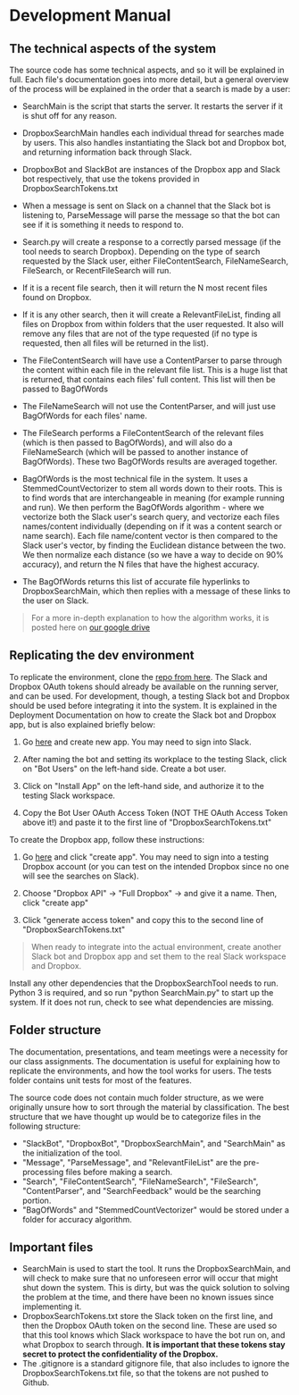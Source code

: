 # Development Manual

## The technical aspects of the system
The source code has some technical aspects, and so it will be explained in full. Each file's documentation goes into more detail, but a general overview of the process will be explained in the order that a search is made by a user:

- SearchMain is the script that starts the server. It restarts the server if it is shut off for any reason.
  
- DropboxSearchMain handles each individual thread for searches made by users. This also handles instantiating the Slack bot and Dropbox bot, and returning information back through Slack.
  
- DropboxBot and SlackBot are instances of the Dropbox app and Slack bot respectively, that use the tokens provided in DropboxSearchTokens.txt
  
- When a message is sent on Slack on a channel that the Slack bot is listening to, ParseMessage will parse the message so that the bot can see if it is something it needs to respond to.
  
- Search.py will create a response to a correctly parsed message (if the tool needs to search Dropbox). Depending on the type of search requested by the Slack user, either FileContentSearch, FileNameSearch, FileSearch, or RecentFileSearch will run.
  
- If it is a recent file search, then it will return the N most recent files found on Dropbox.
  
- If it is any other search, then it will create a RelevantFileList, finding all files on Dropbox from within folders that the user requested. It also will remove any files that are not of the type requested (if no type is requested, then all files will be returned in the list).
  
- The FileContentSearch will have use a ContentParser to parse through the content within each file in the relevant file list. This is a huge list that is returned, that contains each files' full content. This list will then be passed to BagOfWords
  
- The FileNameSearch will not use the ContentParser, and will just use BagOfWords for each files' name.

- The FileSearch performs a FileContentSearch of the relevant files (which is then passed to BagOfWords), and will also do a FileNameSearch (which will be passed to another instance of BagOfWords). These two BagOfWords results are averaged together.

- BagOfWords is the most technical file in the system. It uses a StemmedCountVectorizer to stem all words down to their roots. This is to find words that are interchangeable in meaning (for example running and run). We then perform the BagOfWords algorithm - where we vectorize both the Slack user's search query, and vectorize each files names/content individually (depending on if it was a content search or name search). Each file name/content vector is then compared to the Slack user's vector, by finding the Euclidean distance between the two. We then normalize each distance (so we have a way to decide on 90% accuracy), and return the N files that have the highest accuracy. 

- The BagOfWords returns this list of accurate file hyperlinks to DropboxSearchMain, which then replies with a message of these links to the user on Slack.
  
> For a more in-depth explanation to how the algorithm works, it is posted here on [our google drive](https://docs.google.com/document/d/1Q5NSEFbU9fVL1gaqVjr9EgRihHHWIE1YURCX5Qoap2M/edit?usp=sharing)


## Replicating the dev environment
To replicate the environment, clone the [repo from here](https://github.com/DevonCurrent/DropboxSearchTool). The Slack and Dropbox OAuth tokens should already be available on the running server, and can be used. For development, though, a testing Slack bot and Dropbox should be used before integrating it into the system. It is explained in the Deployment Documentation on how to create the Slack bot and Dropbox app, but is also explained briefly below:
1. Go [here](https://api.slack.com/apps) and create new app. You may need to sign into Slack.
  
2. After naming the bot and setting its workplace to the testing Slack, click on "Bot Users" on the left-hand side. Create a bot user.
  
3. Click on "Install App" on the left-hand side, and authorize it to the testing Slack workspace.
  
4. Copy the Bot User OAuth Access Token (NOT THE OAuth Access Token above it!) and paste it to the first line of "DropboxSearchTokens.txt"
   
To create the Dropbox app, follow these instructions:

1. Go [here](https://www.dropbox.com/developers/apps) and click "create app". You may need to sign into a testing Dropbox account (or you can test on the intended Dropbox since no one will see the searches on Slack).
  
2. Choose "Dropbox API" -> "Full Dropbox" -> and give it a name. Then, click "create app"
  
3. Click "generate access token" and copy this to the second line of "DropboxSearchTokens.txt"


> When ready to integrate into the actual environment, create another Slack bot and Dropbox app and set them to the real Slack workspace and Dropbox.

Install any other dependencies that the DropboxSearchTool needs to run. Python 3 is required, and so run "python SearchMain.py" to start up the system. If it does not run, check to see what dependencies are missing.

## Folder structure
The documentation, presentations, and team meetings were a necessity for our class assignments. The documentation is useful for explaining how to replicate the environments, and how the tool works for users. The tests folder contains unit tests for most of the features.

The source code does not contain much folder structure, as we were originally unsure how to sort through the material by classification. The best structure that we have thought up would be to categorize files in the following structure:
- "SlackBot", "DropboxBot", "DropboxSearchMain", and "SearchMain" as the initialization of the tool.
- "Message", "ParseMessage", and "RelevantFileList" are the pre-processing files before making a search.
- "Search", "FileContentSearch", "FileNameSearch", "FileSearch", "ContentParser", and "SearchFeedback" would be the searching portion.
- "BagOfWords" and "StemmedCountVectorizer" would be stored under a folder for accuracy algorithm.

## Important files

- SearchMain is used to start the tool. It runs the DropboxSearchMain, and will check to make sure that no unforeseen error will occur that might shut down the system. This is dirty, but was the quick solution to solving the problem at the time, and there have been no known issues since implementing it.
- DropboxSearchTokens.txt store the Slack token on the first line, and then the Dropbox OAuth token on the second line. These are used so that this tool knows which Slack workspace to have the bot run on, and what Dropbox to search through. **It is important that these tokens stay secret to protect the confidentiality of the Dropbox.**
- The .gitignore is a standard gitignore file, that also includes to ignore the DropboxSearchTokens.txt file, so that the tokens are not pushed to Github.